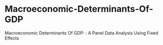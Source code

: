 # Macroeconomic-Determinants-Of-GDP
Macroeconomic Determinants Of GDP: : A Panel Data Analysis Using Fixed Effects
